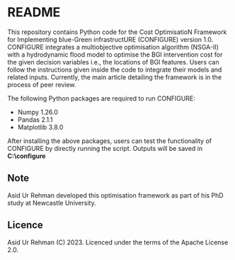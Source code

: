 # README  
This repository contains Python code for the Cost OptimisatioN Framework for Implementing blue-Green infrastructURE (CONFIGURE) version 1.0. 
CONFIGURE integrates a multiobjective optimisation algorithm (NSGA-II) with a hydrodynamic flood model to optimise the BGI intervention cost for the given decision variables i.e., the locations of BGI features. 
Users can follow the instructions given inside the code to integrate their models and related inputs. Currently, the main article detailing the framework is in the process of peer review. 

  The following Python packages are required to run CONFIGURE:
  - Numpy 1.26.0  
  - Pandas 2.1.1  
  - Matplotlib 3.8.0

  After installing the above packages, users can test the functionality of CONFIGURE by directly running the script. Outputs will be saved in **C:\configure**

  ## Note
  Asid Ur Rehman developed this optimisation framework as part of his PhD study at Newcastle University. 
  
  ## Licence  
Asid Ur Rehman (C) 2023. Licenced under the terms of the Apache License 2.0.

